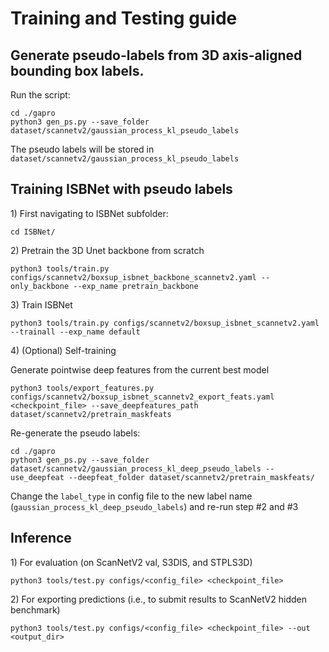 # Training and Testing guide

## Generate pseudo-labels from 3D axis-aligned bounding box labels.

Run the script:
```
cd ./gapro
python3 gen_ps.py --save_folder dataset/scannetv2/gaussian_process_kl_pseudo_labels
```

The pseudo labels will be stored in `dataset/scannetv2/gaussian_process_kl_pseudo_labels`

## Training ISBNet with pseudo labels
1\) First navigating to ISBNet subfolder:
```
cd ISBNet/
```

2\) Pretrain the 3D Unet backbone from scratch

```
python3 tools/train.py configs/scannetv2/boxsup_isbnet_backbone_scannetv2.yaml --only_backbone --exp_name pretrain_backbone
```

3\) Train ISBNet

```
python3 tools/train.py configs/scannetv2/boxsup_isbnet_scannetv2.yaml --trainall --exp_name default
```

4\) (Optional) Self-training

Generate pointwise deep features from the current best model

```
python3 tools/export_features.py configs/scannetv2/boxsup_isbnet_scannetv2_export_feats.yaml <checkpoint_file> --save_deepfeatures_path dataset/scannetv2/pretrain_maskfeats
```

Re-generate the pseudo labels:

```
cd ./gapro
python3 gen_ps.py --save_folder dataset/scannetv2/gaussian_process_kl_deep_pseudo_labels --use_deepfeat --deepfeat_folder dataset/scannetv2/pretrain_maskfeats/
```

Change the `label_type` in config file to the new label name (`gaussian_process_kl_deep_pseudo_labels`) and re-run step #2 and #3

## Inference

1\) For evaluation (on ScanNetV2 val, S3DIS, and STPLS3D)

```
python3 tools/test.py configs/<config_file> <checkpoint_file>
```

2\) For exporting predictions (i.e., to submit results to ScanNetV2 hidden benchmark)

```
python3 tools/test.py configs/<config_file> <checkpoint_file> --out <output_dir>
```